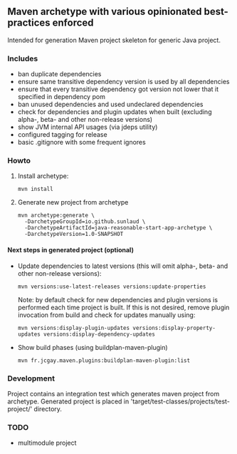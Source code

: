 ## Maven archetype with various opinionated best-practices enforced

Intended for generation Maven project skeleton for generic Java project.

### Includes
* ban duplicate dependencies
* ensure same transitive dependency version is used by all dependencies
* ensure that every transitive dependency got version not lower that it specified in dependency pom
* ban unused dependencies and used undeclared dependencies
* check for dependencies and plugin updates when built (excluding alpha-, beta- and other non-release versions)
* show JVM internal API usages (via jdeps utility)
* configured tagging for release
* basic .gitignore with some frequent ignores


### Howto
1. Install archetype:
    ```
    mvn install
    ```

2. Generate new project from archetype
    ```
    mvn archetype:generate \
      -DarchetypeGroupId=io.github.sunlaud \
      -DarchetypeArtifactId=java-reasonable-start-app-archetype \
      -DarchetypeVersion=1.0-SNAPSHOT
    ```

#### Next steps in generated project (optional)

* Update dependencies to latest versions (this will omit alpha-, beta- and other non-release versions):
    ```
    mvn versions:use-latest-releases versions:update-properties
    ```
    Note: by default check for new dependencies and plugin versions is performed each time project is built.
    If this is not desired, remove plugin invocation from build and check for updates manually using:
    ```
    mvn versions:display-plugin-updates versions:display-property-updates versions:display-dependency-updates
    ```
* Show build phases (using buildplan-maven-plugin)
    ```
    mvn fr.jcgay.maven.plugins:buildplan-maven-plugin:list
    ```

### Development

Project contains an integration test which generates maven project from archetype.
Generated project is placed in 'target/test-classes/projects/test-project/' directory.


### TODO
* multimodule project
